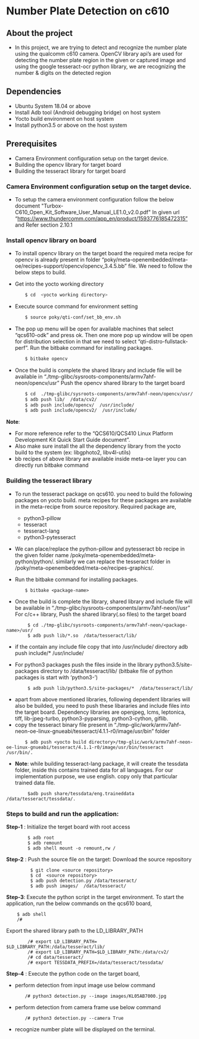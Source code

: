 # Number Plate Detection on c610
## About the project

 - In this project, we are trying to detect and recognize the number plate using the qualcomm c610 camera. OpenCV library api’s are used for detecting the number plate region in the given or captured image and using the google tesseract-ocr python library, we are recognizing the number & digits on the detected region
 
## Dependencies
- Ubuntu System 18.04 or above
- Install Adb tool (Android debugging bridge) on host system
- Yocto build environment on host system
- Install python3.5 or above on the host system 


## Prerequisites
- Camera Environment configuration setup on the target device.
- Building the opencv library for target board
- Building the tesseract library for target board



### Camera Environment configuration setup on the target device.
 - To setup the camera environment configuration follow the below  document "Turbox-C610_Open_Kit_Software_User_Manual_LE1.0_v2.0.pdf" In given url 
“https://www.thundercomm.com/app_en/product/1593776185472315” and Refer section 2.10.1

### Install opencv library on board 
- To install opencv library on the target board the required meta recipe for opencv is already present in folder “poky/meta-openembedded/meta-oe/recipes-support/opencv/opencv_3.4.5.bb” file. We need to follow the below steps to build.

-  Get into the yocto working directory

 ```sh
        $ cd  <yocto working directory>
 ```
 
- Execute source command for environment setting 

 ```sh
        $ source poky/qti-conf/set_bb_env.sh
 ```
- The pop up menu will be open for available machines that select “qcs610-odk” and press ok. Then one more pop up window will be open for distribution selection in that we need to select “qti-distro-fullstack-perf”. Run the bitbake command for installing packages.

 ```sh
        $ bitbake opencv 
 ```


- Once the build is complete the shared library and include file will be available in “./tmp-glibc/sysroots-components/armv7ahf-neon/opencv/usr”
Push the opencv shared library to the target board 

 ```sh
        $ cd  ./tmp-glibc/sysroots-components/armv7ahf-neon/opencv/usr/
        $ adb push lib/  /data/cv2/
        $ adb push include/opencv/  /usr/include/
        $ adb push include/opencv2/  /usr/include/
 ```

**Note**: 
- For more reference refer to the “QCS610/QCS410 Linux Platform Development Kit Quick Start Guide document”.
- Also make sure install the all the dependency library from the yocto build to the system (ex: libgphoto2, libv4l-utils) 
- bb recipes of above  library are available inside meta-oe layer you can directly run bitbake command


### Building the tesseract library
 - To run the tesseract package on qcs610. you need to build the following packages on yocto build. meta recipes for these packages are available in the meta-recipe from source repository.
Required package are,
    - python3-pillow
    - tesseract
    - tesseract-lang
    - python3-pytesseract

- We can place/replace the python-pillow and pytesseract bb recipe in the given folder name /poky/meta-openembedded/meta-python/python/. similarly we can replace the tesseract folder in  /poky/meta-openembedded/meta-oe/recipes-graphics/. 

- Run the bitbake command for installing packages.
 ``` 
        $ bitbake <package-name> 
```
- Once the build is complete the library, shared library and include file will be available in “./tmp-glibc/sysroots-components/armv7ahf-neon/<package-name>/usr”
For c/c++ library, Push the  <package-name> shared library(.so files) to the target board 
```
        $ cd ./tmp-glibc/sysroots-components/armv7ahf-neon/<package-name>/usr/
        $ adb push lib/*.so  /data/tesseract/lib/
```
 - if the <package-name> contain any include file copy that into /usr/include/  directory
 adb push include/*  /usr/include/

- For python3 packages push the files inside in the library python3.5/site-packages directory to /data/tesseract/lib/  (bitbake file of python packages is start with ‘python3-’)
```
        $ adb push lib/python3.5/site-packages/*  /data/tesseract/lib/
```
- apart from above mentioned libraries, following dependent libraries will also be builded, you need to push these libararies and include files into the target board.  Dependency libraries are openjpeg, lcms, leptonica, tiff, lib-jpeg-turbo, python3-pyparsing, python3-cython, giflib.
- copy the tesseract binary file present in “./tmp-glic/work/armv7ahf-neon-oe-linux-gnueabi/tesseract/4.1.1-r0/image/usr/bin” folder
```
       $ adb push <yocto build directory>/tmp-glic/work/armv7ahf-neon-oe-linux-gnueabi/tesseract/4.1.1-r0/image/usr/bin/tesseract  /usr/bin/.
```
- **Note**: while building tesseract-lang package, it will create the tessdata folder, inside this contains trained data for all languages. For our implementation purpose, we use english. copy only that particular trained data file.
```
        $adb push share/tessdata/eng.traineddata      /data/tesseract/tessdata/.
```

### Steps to build and run the application: 
**Step-1** : Initialize the terget board with root access
```
        $ adb root
        $ adb remount
        $ adb shell mount -o remount,rw /
```
**Step-2** : Push the source file on the target:
Download the source repository
```
         $ git clone <source repository>    
         $ cd  <source repository>  
         $ adb push detection.py /data/tesseract/ 
         $ adb push images/  /data/tesseract/
```
**Step-3**:   Execute the python script in the target environment.
            To start the application, run the below commands on the qcs610 board, 
```
    $ adb shell
    /# 
```
Export the shared library path to the LD_LIBRARY_PATH
```
        /# export LD_LIBRARY_PATH= $LD_LIBRARY_PATH:/data/tesseract/lib/
        /# export LD_LIBRARY_PATH=$LD_LIBRARY_PATH:/data/cv2/
        /# cd data/tesseract/
        /# export TESSDATA_PREFIX=/data/tesseract/tessdata/
```
**Step-4** : Execute the python code on the target board,
   
   - perform detection from input image use below command
```
       /# python3 detection.py --image images/KL05AB7000.jpg
```
   - perform detection from camera frame use below command
```
       /# python3 detection.py --camera True
```
  - recognize number plate will be displayed on the terminal.
